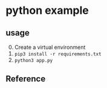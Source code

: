 python example
=====================


usage
-------------

0. Create a virtual environment
1. `pip3 install -r requirements.txt`
2. `python3 app.py`


Reference
-----------------

